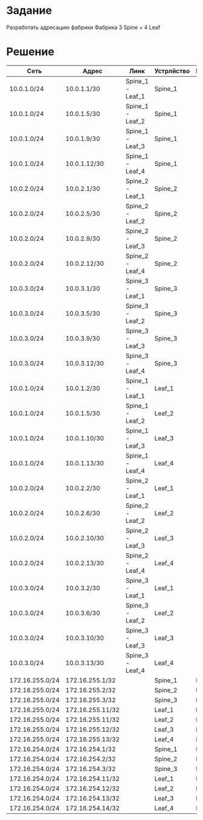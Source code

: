 # Задание
Разработать адресацию фабрики
Фабрика 3 Spine + 4 Leaf

# Решение
|Сеть           |Адрес            |Линк            |Устрлйство|Интерфейс|
|---------------|-----------------|----------------|--------- |---------|
|10.0.1.0/24    |10.0.1.1/30      |Spine_1 - Leaf_1|Spine_1   |         |
|10.0.1.0/24    |10.0.1.5/30      |Spine_1 - Leaf_2|Spine_1   |         |
|10.0.1.0/24    |10.0.1.9/30      |Spine_1 - Leaf_3|Spine_1   |         |
|10.0.1.0/24    |10.0.1.12/30     |Spine_1 - Leaf_4|Spine_1   |         |
|10.0.2.0/24    |10.0.2.1/30      |Spine_2 - Leaf_1|Spine_2   |         |
|10.0.2.0/24    |10.0.2.5/30      |Spine_2 - Leaf_2|Spine_2   |         |
|10.0.2.0/24    |10.0.2.9/30      |Spine_2 - Leaf_3|Spine_2   |         |
|10.0.2.0/24    |10.0.2.12/30     |Spine_2 - Leaf_4|Spine_2   |         |
|10.0.3.0/24    |10.0.3.1/30      |Spine_3 - Leaf_1|Spine_3   |         |
|10.0.3.0/24    |10.0.3.5/30      |Spine_3 - Leaf_2|Spine_3   |         |
|10.0.3.0/24    |10.0.3.9/30      |Spine_3 - Leaf_3|Spine_3   |         |
|10.0.3.0/24    |10.0.3.12/30     |Spine_3 - Leaf_4|Spine_3   |         |
|10.0.1.0/24    |10.0.1.2/30      |Spine_1 - Leaf_1|Leaf_1    |         |
|10.0.1.0/24    |10.0.1.5/30      |Spine_1 - Leaf_2|Leaf_2    |         |
|10.0.1.0/24    |10.0.1.10/30     |Spine_1 - Leaf_3|Leaf_3    |         |
|10.0.1.0/24    |10.0.1.13/30     |Spine_1 - Leaf_4|Leaf_4    |         |
|10.0.2.0/24    |10.0.2.2/30      |Spine_2 - Leaf_1|Leaf_1    |         |
|10.0.2.0/24    |10.0.2.6/30      |Spine_2 - Leaf_2|Leaf_2    |         |
|10.0.2.0/24    |10.0.2.10/30     |Spine_2 - Leaf_3|Leaf_3    |         |
|10.0.2.0/24    |10.0.2.13/30     |Spine_2 - Leaf_4|Leaf_4    |         |
|10.0.3.0/24    |10.0.3.2/30      |Spine_3 - Leaf_1|Leaf_1    |         |
|10.0.3.0/24    |10.0.3.6/30      |Spine_3 - Leaf_2|Leaf_2    |         |
|10.0.3.0/24    |10.0.3.10/30     |Spine_3 - Leaf_3|Leaf_3    |         |
|10.0.3.0/24    |10.0.3.13/30     |Spine_3 - Leaf_4|Leaf_4    |         |
|172.16.255.0/24|172.16.255.1/32  |                |Spine_1   |Loo0     |
|172.16.255.0/24|172.16.255.2/32  |                |Spine_2   |Loo0     |
|172.16.255.0/24|172.16.255.3/32  |                |Spine_3   |Loo0     |
|172.16.255.0/24|172.16.255.11/32 |                |Leaf_1    |Loo0     |
|172.16.255.0/24|172.16.255.11/32 |                |Leaf_2    |Loo0     |
|172.16.255.0/24|172.16.255.12/32 |                |Leaf_3    |Loo0     |
|172.16.255.0/24|172.16.255.13/32 |                |Leaf_4    |Loo0     |
|172.16.254.0/24|172.16.254.1/32  |                |Spine_1   |Loo1     |
|172.16.254.0/24|172.16.254.2/32  |                |Spine_2   |Loo1     |
|172.16.254.0/24|172.16.254.3/32  |                |Spine_3   |Loo1     |
|172.16.254.0/24|172.16.254.11/32 |                |Leaf_1    |Loo1     |
|172.16.254.0/24|172.16.254.12/32 |                |Leaf_2    |Loo1     |
|172.16.254.0/24|172.16.254.13/32 |                |Leaf_3    |Loo1     |
|172.16.254.0/24|172.16.254.14/32 |                |Leaf_4    |Loo1     |
